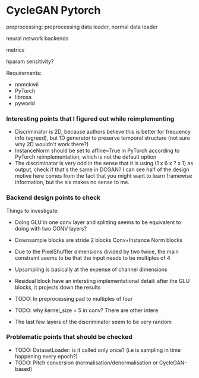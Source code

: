# CycleGAN Pytorch

preprocessing: preprocessing data loader, normal data loader

neural network backends

metrics

hparam sensitivity?

Requirements:
- nnmnkwii
- PyTorch
- librosa
- pyworld

### Interesting points that I figured out while reimplementing
- Discriminator is 2D, because authors believe this is better for frequency info (agreed), but
1D generator to preserve temporal structure (not sure why 2D wouldn't work there?)
- InstanceNorm should be set to affine=True in PyTorch according to PyTorch reimplementation,
which is not the default option
- The discriminator is very odd in the sense that it is using (1 x 6 x ? x 1) as output,
check if that's the same in DCGAN? I can see half of the design motive here comes from the fact
that you might want to learn framewise information, but the six makes no sense to me.

### Backend design points to check
Things to investigate:

- Doing GLU in one conv layer and splitting seems to be equivalent to doing with two CONV layers?

- Downsample blocks are stride 2 blocks Conv+Instance Norm blocks
- Due to the PixelShuffler dimensions divided by two twice, the main constraint seems to be that the input needs to be
multiples of 4
- Upsampling is basically at the expense of channel dimensions
- Residual block have an intersting implementational detail: after the GLU blocks, it projects down the results

- TODO: In preprocessing pad to multiples of four
- TODO: why kernel_size = 5 in conv? There are other intere

- The last few layers of the discriminator seem to be very random
  
 ### Problematic points that should be checked
 
 - TODO: DatasetLoader: is it called only once? (i.e is sampling in time happening every epoch?)
 - TODO: Pitch conversion (normalisation/denormalisation or CycleGAN-based) 
 
 